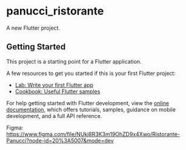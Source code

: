 # panucci_ristorante

A new Flutter project.

## Getting Started

This project is a starting point for a Flutter application.

A few resources to get you started if this is your first Flutter project:

- [Lab: Write your first Flutter app](https://docs.flutter.dev/get-started/codelab)
- [Cookbook: Useful Flutter samples](https://docs.flutter.dev/cookbook)

For help getting started with Flutter development, view the
[online documentation](https://docs.flutter.dev/), which offers tutorials,
samples, guidance on mobile development, and a full API reference.

Figma: https://www.figma.com/file/NUkj8R3K3m19OhZD9x4Xwo/Ristorante-Panucci?node-id=20%3A5007&mode=dev
